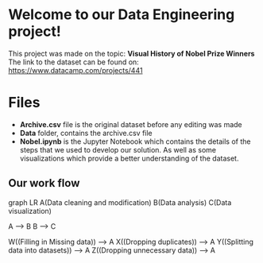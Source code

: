 # Welcome to our Data Engineering project!

This project was made on the topic: **Visual History of Nobel Prize Winners**
The link to the dataset can be found on: https://www.datacamp.com/projects/441

# Files
- **Archive.csv** file is the original dataset before any editing was made
-  **Data** folder,  contains the archive.csv file
- **Nobel.ipynb** is the Jupyter Notebook which contains the details of the steps that we used to develop our solution. As well as some visualizations which provide a better understanding of the dataset. 

## Our work flow
graph LR
A(Data cleaning and modification) 
B(Data analysis)
C(Data visualization)

A --> B
B --> C

W((Filling in Missing data)) --> A 
X((Dropping duplicates)) --> A
Y((Splitting data into datasets)) --> A
Z((Dropping unnecessary data)) --> A

